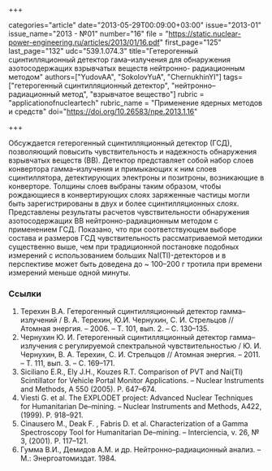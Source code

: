 +++

categories="article"
date="2013-05-29T00:09:00+03:00"
issue="2013-01"
issue_name="2013 - №01"
number="16"
file = "https://static.nuclear-power-engineering.ru/articles/2013/01/16.pdf"
first_page="125"
last_page="132"
udc="539.1.074.3"
title="Гетерогенный сцинтилляционный детектор гама–излучения для обнаружения азотосодержащих взрывчатых веществ нейтронно- радиационным методом"
authors=["YudovAA", "SokolovYuA", "ChernukhinYI"]
tags=["гетерогенный сцинтилляционный детектор", "нейтронно–радиационный метод", "взрывчатое вещество"]
rubric = "applicationofnucleartech"
rubric_name = "Применение ядерных методов и средств"
doi="https://doi.org/10.26583/npe.2013.1.16"

+++

Обсуждается гетерогенный сцинтилляционный детектор (ГСД), позволяющий повысить чувствительность и надежность обнаружения взрывчатых веществ (ВВ). Детектор представляет собой набор слоев конвертора гамма–излучения и примыкающих к ним слоев сцинтиллятора, детектирующих электроны и позитроны, возникающие в конверторе. Толщины слоев выбраны таким образом, чтобы рождающиеся в конвертирующих слоях заряженные частицы могли быть зарегистрированы в двух и более сцинтилляционных слоях. Представлены результаты расчетов чувствительности обнаружения азотосодержащих ВВ нейтронно-радиационным методом с применением ГСД. Показано, что при соответствующем выборе состава и размеров ГСД чувствительность рассматриваемой методики существенно выше, чем при традиционной постановке подобных измерений с использованием больших NaI(Tl)-детекторов и в перспективе может быть доведена до ~ 100–200 г тротила при времени измерений меньше одной минуты.

### Ссылки

1. Терехин В.А. Гетерогенный сцинтилляционный детектор гамма–излучений / В. А. Терехин, Ю.И. Чернухин, С. И. Стрельцов // Атомная энергия. – 2006. – Т. 101, вып. 2. – С. 130–135.
2. Чернухин Ю. И. Гетерогенный сцинтилляционный детектор гамма–излучения с регулируемой спектральной чувствительностью / Ю. И. Чернухин, В. А. Терехин, С. И. Стрельцов // Атомная энергия. – 2011. – Т. 111, вып. 3. – С. 169–171.
3. Siciliano E.R., Ely J.H., Kouzes R.T. Comparison of PVT and Nai(Tl) Scintillator for Vehicle Portal Monitor Applications. – Nuclear Instruments and Methods, A 550 (2005). P. 647–674.
4. Viesti G. et al. The EXPLODET project: Advanced Nuclear Techniques for Humanitarian De–mining. – Nuclear Instruments and Methods, A422, (1999). P. 918–921.
5. Cinausero M., Deak F. , Fabris D. et al. Characterization of a Gamma Spectroscopy Tool for Humanitarian De–mining. – Interciencia, v. 26, № 3, (2001). P. 117–121.
6. Гумма В.И., Демидов А.М. и др. Нейтронно–радиационный анализ. – М.: Энергоатомиздат. 1984.
